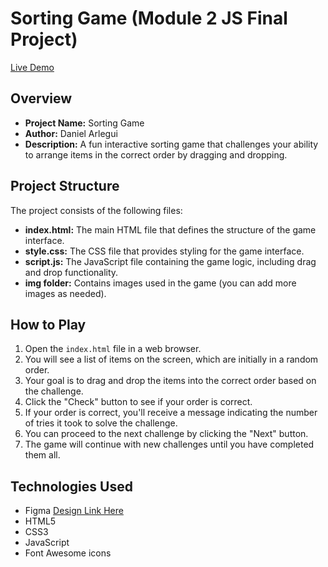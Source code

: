 # Sorting Game (Module 2 JS Final Project)

[Live Demo](https://darlegui-sortable-list-game.netlify.app/)

## Overview

- **Project Name:** Sorting Game
- **Author:** Daniel Arlegui
- **Description:** A fun interactive sorting game that challenges your ability to arrange items in the correct order by dragging and dropping.

## Project Structure

The project consists of the following files:

- **index.html:** The main HTML file that defines the structure of the game interface.
- **style.css:** The CSS file that provides styling for the game interface.
- **script.js:** The JavaScript file containing the game logic, including drag and drop functionality.
- **img folder:** Contains images used in the game (you can add more images as needed).

## How to Play

1. Open the `index.html` file in a web browser.
2. You will see a list of items on the screen, which are initially in a random order.
3. Your goal is to drag and drop the items into the correct order based on the challenge.
4. Click the "Check" button to see if your order is correct.
5. If your order is correct, you'll receive a message indicating the number of tries it took to solve the challenge.
6. You can proceed to the next challenge by clicking the "Next" button.
7. The game will continue with new challenges until you have completed them all.

## Technologies Used

- Figma [Design Link Here](https://www.figma.com/file/H7V0UlRBqWKc5mrjMNpi9Z/Drag-%26-Drop-Sort-Project?type=design&node-id=0%3A1&mode=design&t=95RYS6UInCyEk6AP-1)
- HTML5
- CSS3
- JavaScript
- Font Awesome icons
